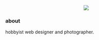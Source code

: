 <html align="left">
<p align="center">
  <img src="https://raw.githubusercontent.com/versocre/versocre/master/alluthus_banner.png">
</p>
<h3>about</h3>
<p>hobbyist web designer and photographer.</p>
</html>